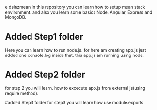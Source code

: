 e dsinzmean
In this repository you can learn how to setup mean stack environment. and also you learn some basics Node, Angular, Express and MongoDB.

# Added Step1 folder
Here you can learn how to run node.js. for here am creating app.js just added one console.log inside that. this app.js am running using node.

# Added Step2 folder
for step 2 you will learn. how to excecute app.js from external js(using require method).

#added Step3 folder
for step3 you will learn how use module.exports
